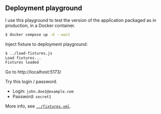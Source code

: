 ## Deployment playground

I use this playground to test the version of the application packaged as in production, in a Docker container.

```sh
$ docker compose up -d --wait
```

Inject fixture to deployment playground:

```sh
$ ../load-fixtures.js
Load fixtures...
Fixtures loaded
```

Go to http://localhost:5173/

Try this login / password.

- Login: `john.doe1@example.com`
- Password: `secret1`

More info, see [`../fixtures.yml`](../fixtures.yml).
